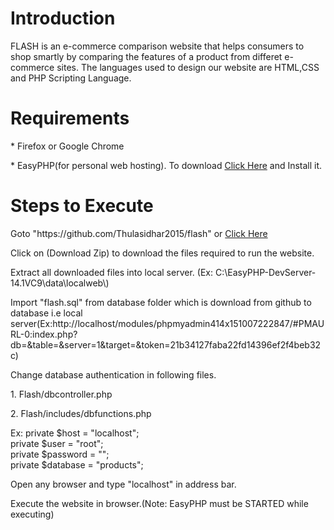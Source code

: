 <h1>Introduction</h1>
<p>FLASH is an e-commerce comparison website that helps consumers to shop smartly by comparing the features of a product from differet e-commerce sites. The languages used to design our website are HTML,CSS and PHP Scripting Language.</p>
<h1>Requirements</h1>
<p>* Firefox or Google Chrome</p>
<p>* EasyPHP(for personal web hosting). To download <a href='http://www.easyphp.org/download.php'>Click Here</a> and Install it.</p>
<h1>Steps to Execute</h1>
<p> Goto "https://github.com/Thulasidhar2015/flash" or <a href='https://github.com/Thulasidhar2015/flash'>Click Here</a></p>
<p> Click on (Download Zip) to download the files required to run the website.</p>
<p> Extract all downloaded files into local server. (Ex: C:\EasyPHP-DevServer-14.1VC9\data\localweb\)</p>
<p> Import "flash.sql" from database folder which is download from github to database i.e local server(Ex:http://localhost/modules/phpmyadmin414x151007222847/#PMAURL-0:index.php?db=&table=&server=1&target=&token=21b34127faba22fd14396ef2f4beb32c)</p>
<p> Change database authentication in following files.</p>
<P>     1. Flash/dbcontroller.php</p>
<p>     2. Flash/includes/dbfunctions.php</p>
<p>         Ex: private $host = "localhost";<br>
	              private $user = "root";<br>
              	private $password = "";<br>
              	private $database = "products"; </p>

<p> Open any browser and type "localhost" in address bar.</p>
<p> Execute the website in browser.(Note: EasyPHP must be STARTED while executing)</p>
